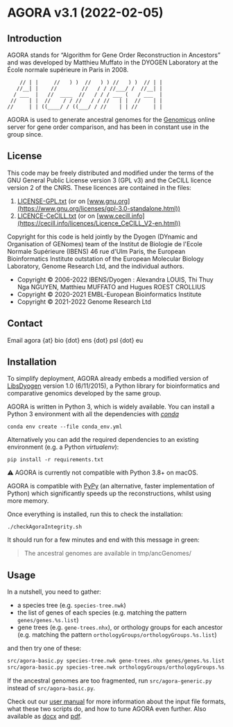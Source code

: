 # AGORA v3.1 (2022-02-05)

## Introduction

AGORA stands for “Algorithm for Gene Order Reconstruction in Ancestors” and was developed by
Matthieu Muffato in the DYOGEN Laboratory at the École normale supérieure in Paris in 2008.

```
    // | |     //   ) )  //   ) ) //   ) )  // | |
   //__| |    //        //   / / //___/ /  //__| |
  / ___  |   //  ____  //   / / / ___ (   / ___  |
 //    | |  //    / / //   / / //   | |  //    | |
//     | | ((____/ / ((___/ / //    | | //     | |
```

AGORA is used to generate ancestral genomes for the
[Genomicus](https://www.genomicus.biologie.ens.fr/genomicus) online server
for gene order comparison, and has been in constant use in the group since.

## License

This code may be freely distributed and modified under the terms of the GNU General Public License version 3 (GPL v3)
and the CeCILL licence version 2 of the CNRS. These licences are contained in the files:

1. [LICENSE-GPL.txt](LICENSE-GPL.txt) (or on [www.gnu.org](https://www.gnu.org/licenses/gpl-3.0-standalone.html))
2. [LICENCE-CeCILL.txt](LICENCE-CeCILL.txt) (or on [www.cecill.info](https://cecill.info/licences/Licence_CeCILL_V2-en.html))

Copyright for this code is held jointly by the Dyogen (DYnamic and Organisation of GENomes) team
of the Institut de Biologie de l'Ecole Normale Supérieure (IBENS) 46 rue d'Ulm Paris, the European Bioinformatics Institute outstation of the European Molecular Biology Laboratory,
Genome Research Ltd,
and the individual authors.

- Copyright © 2006-2022 IBENS/Dyogen : Alexandra LOUIS, Thi Thuy Nga NGUYEN, Matthieu MUFFATO and Hugues ROEST CROLLIUS
- Copyright © 2020-2021 EMBL-European Bioinformatics Institute
- Copyright © 2021-2022 Genome Research Ltd

## Contact

Email agora {at} bio {dot} ens {dot} psl {dot} eu

## Installation

To simplify deployment, AGORA already embeds a modified version of
[LibsDyogen](https://github.com/DyogenIBENS/LibsDyogen) version 1.0
(6/11/2015), a Python library
for bioinformatics and comparative genomics developed by the same group.

AGORA is written in Python 3, which is widely available.
You can install a Python 3 environment with all the dependencies with
[_conda_](https://docs.conda.io/)

```
conda env create --file conda_env.yml
```

Alternatively you can add the required dependencies to an existing
environment (e.g. a Python _virtualenv_):

```
pip install -r requirements.txt
```

:warning: AGORA is currently not compatible with Python 3.8+ on macOS.

AGORA is compatible with [PyPy](https://www.pypy.org/) (an alternative,
faster implementation of Python) which significantly speeds up the
reconstructions, whilst using more memory.

Once everything is installed, run this to check the installation:

```
./checkAgoraIntegrity.sh
```

It should run for a few minutes and end with this message in green:

> The ancestral genomes are available in tmp/ancGenomes/

## Usage

In a nutshell, you need to gather:

* a species tree (e.g. `species-tree.nwk`)
* the list of genes of each species (e.g. matching the pattern `genes/genes.%s.list`)
* gene trees (e.g. `gene-trees.nhx`), or orthology groups for each ancestor (e.g. matching the pattern `orthologyGroups/orthologyGroups.%s.list`)

and then try one of these:

```bash
src/agora-basic.py species-tree.nwk gene-trees.nhx genes/genes.%s.list
src/agora-basic.py species-tree.nwk orthologyGroups/orthologyGroups.%s.list genes/genes.%s.list
```

If the ancestral genomes are too fragmented, run `src/agora-generic.py` instead of `src/agora-basic.py`.

Check out our [user manual](doc/HowTo.md) for more information about the
input file formats, what these two scripts do, and how to tune AGORA even
further. Also available as [docx](doc/HowTo.docx) and [pdf](doc/HowTo.pdf).
